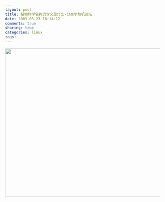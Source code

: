 ```yaml
---
layout: post
title: 植物科学名称的含义是什么-分类学危机论坛
date: 2009-03-23 18:14:12
comments: true
sharing: true
categories: linux
tags: 
---
```


<img src="/Blogs/image.axd?picture=2009%2f3%2f2009-03-23_182010.png" alt="" width="634" height="483" />
